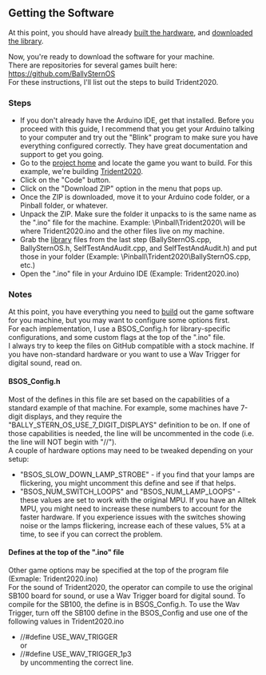 ## Getting the Software  
  
At this point, you should have already [built the hardware](hardware.md), and [downloaded the library](library.md).  
  
Now, you're ready to download the software for your machine.  
There are repositories for several games built here:  
https://github.com/BallySternOS  
For these instructions, I'll list out the steps to build Trident2020.  
  
### Steps
- If you don't already have the Arduino IDE, get that installed. Before you proceed with this guide, I recommend that you get your Arduino talking to your computer and try out the "Blink" program to make sure you have everything configured correctly. They have great documentation and support to get you going.  
- Go to the [project home](https://github.com/BallySternOS) and locate the game you want to build. For this example, we're building [Trident2020](https://github.com/BallySternOS/Trident2020).
- Click on the "Code" button.  
- Click on the "Download ZIP" option in the menu that pops up.  
- Once the ZIP is downloaded, move it to your Arduino code folder, or a Pinball folder, or whatever.  
- Unpack the ZIP. Make sure the folder it unpacks to is the same name as the ".ino" file for the machine. Example: \Pinball\Trident2020\ will be where Trident2020.ino and the other files live on my machine.  
- Grab the [library](library.md) files from the last step (BallySternOS.cpp, BallySternOS.h, SelfTestAndAudit.cpp, and SelfTestAndAudit.h) and put those in your folder (Example: \Pinball\Trident2020\BallySternOS.cpp, etc.)  
- Open the ".ino" file in your Arduino IDE (Example: Trident2020.ino)  
  
  
### Notes  
At this point, you have everything you need to [build](compile.md) out the game software for you machine, but you may want to configure some options first.  
For each implementation, I use a BSOS_Config.h for library-specific configurations, and some custom flags at the top of the ".ino" file.  
I always try to keep the files on GitHub compatible with a stock machine. If you have non-standard hardware or you want to use a Wav Trigger for digital sound, read on.  
  
#### BSOS_Config.h  
Most of the defines in this file are set based on the capabilities of a standard example of that machine. For example, some machines have 7-digit displays, and they require the "BALLY_STERN_OS_USE_7_DIGIT_DISPLAYS" definition to be on. If one of those capabilities is needed, the line will be uncommented in the code (i.e. the line will NOT begin with "//").  
A couple of hardware options may need to be tweaked depending on your setup:  
- "BSOS_SLOW_DOWN_LAMP_STROBE" - if you find that your lamps are flickering, you might uncomment this define and see if that helps.  
- "BSOS_NUM_SWITCH_LOOPS" and "BSOS_NUM_LAMP_LOOPS" - these values are set to work with the original MPU. If you have an Alltek MPU, you might need to increase these numbers to account for the faster hardware. If you experience issues with the switches showing noise or the lamps flickering, increase each of these values, 5% at a time, to see if you can correct the problem.  
  
#### Defines at the top of the ".ino" file  
Other game options may be specified at the top of the program file (Exmaple: Trident2020.ino)  
For the sound of Trident2020, the operator can compile to use the original SB100 board for sound, or use a Wav Trigger board for digital sound. To compile for the SB100, the define is in BSOS_Config.h. To use the Wav Trigger, turn off the SB100 define in the BSOS_Config and use one of the following values in Trident2020.ino  
- //#define USE_WAV_TRIGGER  
or  
- //#define USE_WAV_TRIGGER_1p3  
by uncommenting the correct line.   
  

